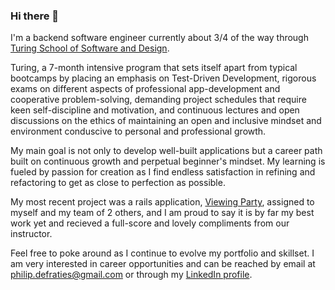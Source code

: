 ### Hi there 👋
I'm a backend software engineer currently about 3/4 of the way through [Turing School of Software and Design](https://turing.io/). 

Turing, a 7-month intensive program that sets itself apart from typical bootcamps by placing an emphasis on Test-Driven Development, rigorous exams on different aspects of professional app-development and cooperative problem-solving, demanding project schedules that require keen self-discipline and motivation, and continuous lectures and open discussions on the ethics of maintaining an open and inclusive mindset and environment conduscive to personal and professional growth.

My main goal is not only to develop well-built applications but a career path built on continuous growth and perpetual beginner's mindset. My learning is fueled by passion for creation as I find endless satisfaction in refining and refactoring to get as close to perfection as possible. 

My most recent project was a rails application, [Viewing Party](https://github.com/PhilipDeFraties/viewing_party), assigned to myself and my team of 2 others, and I am proud to say it is by far my best work yet and recieved a full-score and lovely compliments from our instructor. 

Feel free to poke around as I continue to evolve my portfolio and skillset. I am very interested in career opportunities and can be reached by email at philip.defraties@gmail.com or through my [LinkedIn profile](https://www.linkedin.com/feed/).

<!--
**PhilipDeFraties/PhilipDeFraties** is a ✨ _special_ ✨ repository because its `README.md` (this file) appears on your GitHub profile.

Here are some ideas to get you started:

- 🔭 I’m currently working on ...
- 🌱 I’m currently learning ...
- 👯 I’m looking to collaborate on ...
- 🤔 I’m looking for help with ...
- 💬 Ask me about ...
- 📫 How to reach me: ...
- 😄 Pronouns: ...
- ⚡ Fun fact: ...
-->
